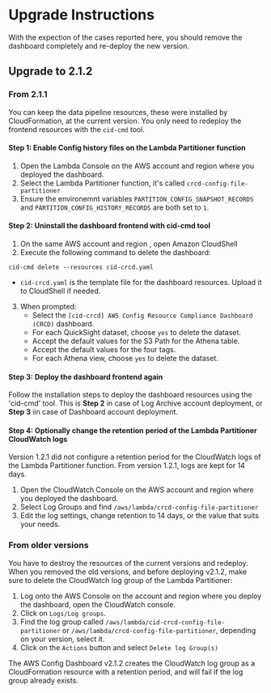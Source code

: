 # Upgrade Instructions
With the expection of the cases reported here, you should remove the dashboard completely and re-deploy the new version.


## Upgrade to 2.1.2

### From 2.1.1
You can keep the data pipeline resources, these were installed by CloudFormation, at the current version. You only need to redeploy the frontend resources with the `cid-cmd` tool.

#### Step 1: Enable Config history files on the Lambda Partitioner function
1. Open the Lambda Console on the AWS account and region where you deployed the dashboard.
1. Select the Lambda Partitioner function, it's called `crcd-config-file-partitioner`
1. Ensure the environemnt variables `PARTITION_CONFIG_SNAPSHOT_RECORDS` and `PARTITION_CONFIG_HISTORY_RECORDS` are both set to `1`.

#### Step 2: Uninstall the dashboard frontend with cid-cmd tool
1. On  the same AWS account and region , open Amazon CloudShell
1. Execute the following command to delete the dashboard:

```
cid-cmd delete --resources cid-crcd.yaml
```

* `cid-crcd.yaml` is the template file for the dashboard resources. Upload it to CloudShell if needed.

3. When prompted:
   - Select the `[cid-crcd] AWS Config Resource Compliance Dashboard (CRCD)` dashboard.
   - For each QuickSight dataset, choose `yes` to delete the dataset.
   - Accept the default values for the S3 Path for the Athena table.
   - Accept the default values for the four tags.
   - For each Athena view, choose `yes` to delete the dataset.

#### Step 3: Deploy the dashboard frontend again
Follow the installation steps to deploy the dashboard resources using the 'cid-cmd' tool. This is **Step 2** in case of Log Archive account deployment, or **Step 3** iin case of Dashboard account deployment.

#### Step 4: Optionally change the retention period of the Lambda Partitioner CloudWatch logs
Version 1.2.1 did not configure a retention period for the CloudWatch logs of the Lambda Partitioner function. From version 1.2.1, logs are kept for 14 days.

1. Open the CloudWatch Console on the AWS account and region where you deployed the dashboard.
1. Select Log Groups and find `/aws/lambda/crcd-config-file-partitioner`
1. Edit the log settings, change retention to 14 days, or the value that suits your needs.

### From older versions
You have to destroy the resources of the current versions and redeploy. When you removed the old versions, and before deploying v2.1.2, make sure to delete the CloudWatch log group of the Lambda Partitioner:
1. Log onto the AWS Console on the account and region where you deploy the dashboard, open the CloudWatch console.
1. Click on `Logs/Log groups`.
1. Find the log group called `/aws/lambda/cid-crcd-config-file-partitioner` or `/aws/lambda/crcd-config-file-partitioner`, depending on your version, select it.
1. Click on the `Actions` button and select `Delete log Group(s)`

The AWS Config Dashboard v2.1.2 creates the CloudWatch log group as a CloudFormation resource with a retention period, and will fail if the log group already exists.